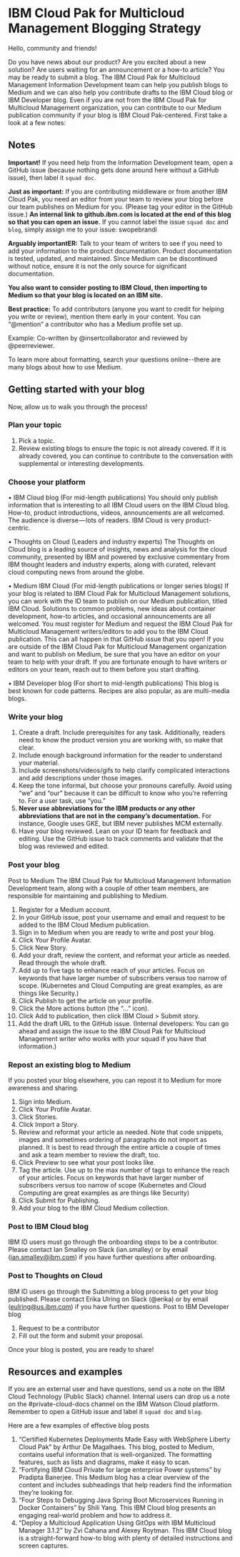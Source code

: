 # IBM Cloud Pak for Multicloud Management Blogging Strategy

Hello, community and friends!

Do you have news about our product? Are you excited about a new solution? Are users waiting for an announcement or a how-to article? You may be ready to submit a blog. The IBM Cloud Pak for Multicloud Management Information Development team can help you publish blogs to Medium and we can also help you contribute drafts to the IBM Cloud blog or IBM Developer blog.
Even if you are not from the IBM Cloud Pak for Multicloud Management organization, you can contribute to our Medium publication community if your blog is IBM Cloud Pak-centered. First take a look at a few notes:

## Notes

**Important!** If you need help from the Information Development team, open a GitHub issue (because nothing gets done around here without a GitHub issue), then label it `squad doc`.

**Just as important:** If you are contributing middleware or from another IBM Cloud Pak, you need an editor from your team to review your blog before our team publishes on Medium for you. (Please tag your editor in the GitHub issue.)
**An internal link to github.ibm.com is located at the end of this blog so that you can open an issue.** If you cannot label the issue `squad doc` and `blog`, simply assign me to your issue: swopebrandi

**Arguably importantER:** Talk to your team of writers to see if you need to add your information to the product documentation. Product documentation is tested, updated, and maintained. Since Medium can be discontinued without notice, ensure it is not the only source for significant documentation. 

**You also want to consider posting to IBM Cloud, then importing to Medium so that your blog is located on an IBM site.**

**Best practice:** To add contributors (anyone you want to credit for helping you write or review), mention them early in your content. You can “@mention” a contributor who has a Medium profile set up.
  
  Example: Co-written by @insertcollaborator and reviewed by @peerreviewer.
  
To learn more about formatting, search your questions online--there are many blogs about how to use Medium.

## Getting started with your blog

Now, allow us to walk you through the process!

### Plan your topic

1.	Pick a topic.
2.	Review existing blogs to ensure the topic is not already covered. If it is already covered, you can continue to contribute to the conversation with supplemental or interesting developments.

### Choose your platform

•	IBM Cloud blog (For mid-length publications)
You should only publish information that is interesting to all IBM Cloud users on the IBM Cloud blog. How-to, product introductions, videos, announcements are all welcomed. The audience is diverse — lots of readers. IBM Cloud is very product-centric. 

•	Thoughts on Cloud (Leaders and industry experts)
The Thoughts on Cloud blog is a leading source of insights, news and analysis for the cloud community, presented by IBM and powered by exclusive commentary from IBM thought leaders and industry experts, along with curated, relevant cloud computing news from around the globe.

•	Medium IBM Cloud (For mid-length publications or longer series blogs)
If your blog is related to IBM Cloud Pak for Multicloud Management solutions, you can work with the ID team to publish on our Medium publication, titled IBM Cloud. Solutions to common problems, new ideas about container development, how-to articles, and occasional announcements are all welcomed.
You must register for Medium and request the IBM Cloud Pak for Multicloud Management writers/editors to add you to the IBM Cloud publication. This can all happen in that GitHub issue that you open!
If you are outside of the IBM Cloud Pak for Multicloud Management organization and want to publish on Medium, be sure that you have an editor on your team to help with your draft. If you are fortunate enough to have writers or editors on your team, reach out to them before you start drafting.

•	IBM Developer blog (For short to mid-length publications)
This blog is best known for code patterns. Recipes are also popular, as are multi-media blogs.

### Write your blog

1.	Create a draft. Include prerequisites for any task. Additionally, readers need to know the product version you are working with, so make that clear.
2.	Include enough background information for the reader to understand your material.
3.	Include screenshots/videos/gifs to help clarify complicated interactions and add descriptions under those images.
4.	Keep the tone informal, but choose your pronouns carefully. Avoid using “we” and “our” because it can be difficult to know who you’re referring to. For a user task, use “you.”
5.	**Never use abbreviations for the IBM products or any other abbreviations that are not in the company’s documentation.** For instance, Google uses GKE, but IBM never publishes MCM externally.
6.	Have your blog reviewed. Lean on your ID team for feedback and editing. Use the GitHub issue to track comments and validate that the blog was reviewed and edited.

### Post your blog

Post to Medium
The IBM Cloud Pak for Multicloud Management Information Development team, along with a couple of other team members, are responsible for maintaining and publishing to Medium.
1.	Register for a Medium account.
2.	In your GitHub issue, post your username and email and request to be added to the IBM Cloud Medium publication.
3.	Sign in to Medium when you are ready to write and post your blog.
4.	Click Your Profile Avatar.
5.	Click New Story.
6.	Add your draft, review the content, and reformat your article as needed. Read through the whole draft.
7.	Add up to five tags to enhance reach of your articles. Focus on keywords that have larger number of subscribers versus too narrow of scope. (Kubernetes and Cloud Computing are great examples, as are things like Security.)
8.	Click Publish to get the article on your profile.
9.	Click the More actions button (the “…” icon).
10.	Click Add to publication, then click IBM Cloud > Submit story.
11.	Add the draft URL to the GitHub issue. (Internal developers: You can go ahead and assign the issue to the IBM Cloud Pak for Multicloud Management writer who works with your squad if you have that information.)
 
### Repost an existing blog to Medium

If you posted your blog elsewhere, you can repost it to Medium for more awareness and sharing.
1.	Sign into Medium.
2.	Click Your Profile Avatar.
3.	Click Stories.
4.	Click Import a Story.
5.	Review and reformat your article as needed. Note that code snippets, images and sometimes ordering of paragraphs do not import as planned. It is best to read through the entire article a couple of times and ask a team member to review the draft, too.
6.	Click Preview to see what your post looks like.
7.	Tag the article. Use up to the max number of tags to enhance the reach of your articles. Focus on keywords that have larger number of subscribers versus too narrow of scope (Kubernetes and Cloud Computing are great examples as are things like Security)
8.	Click Submit for Publishing.
9.	Add your blog to the IBM Cloud Medium collection.

### Post to IBM Cloud blog

IBM ID users must go through the onboarding steps to be a contributor. Please contact Ian Smalley on Slack (ian.smalley) or by email (ian.smalley@ibm.com) if you have further questions after onboarding.

### Post to Thoughts on Cloud

IBM ID users go through the Submitting a blog process to get your blog published. Please contact Erika Ulring on Slack (@erika) or by email (eulring@us.ibm.com) if you have further questions.
Post to IBM Developer blog
1.	Request to be a contributor
2.	Fill out the form and submit your proposal.

Once your blog is posted, you are ready to share!

## Resources and examples

If you are an external user and have questions, send us a note on the IBM Cloud Technology (Public Slack) channel.
Internal users can drop us a note on the #private-cloud-docs channel on the IBM Watson Cloud platform.
Remember to open a GitHub issue and label it `squad doc` and `blog`.

Here are a few examples of effective blog posts

1.	“Certified Kubernetes Deployments Made Easy with WebSphere Liberty Cloud Pak” by Arthur De Magalhaes. This blog, posted to Medium, contains useful information that is well-organized. The formatting features, such as lists and diagrams, make it easy to scan.
2.	“Fortifying IBM Cloud Private for large enterprise Power systems” by Pradipta Banerjee. This Medium blog has a clear overview of the content and includes subheadings that help readers find the information they’re looking for.
3.	“Four Steps to Debugging Java Spring Boot Microservices Running in Docker Containers” by Shili Yang. This IBM Cloud blog presents an engaging real-world problem and how to address it.
4.	“Deploy a Multicloud Application Using GitOps with IBM Multicloud Manager 3.1.2” by Zvi Cahana and Alexey Roytman. This IBM Cloud blog is a straight-forward how-to blog with plenty of detailed instructions and screen captures.

